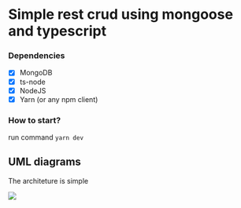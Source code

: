 # Simple rest crud using mongoose and typescript
### Dependencies
 - [X] MongoDB
 - [X] ts-node
 - [X] NodeJS
 - [X] Yarn (or any npm client)

### How to start?

run command `yarn dev`

## UML diagrams

The architeture is simple

![](https://lh3.googleusercontent.com/rQOOonoDvxOzSS11OqMgXg-b4aJi06_SPNDEdK1avLGvUV9BUC1PHXbRTYlrE9DBqVfW4vx5fV2g6m2VECLv=w1920-h956?raw=true)
